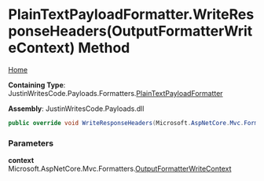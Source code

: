 # PlainTextPayloadFormatter\.WriteResponseHeaders\(OutputFormatterWriteContext\) Method

[Home](../../../../README.md)

**Containing Type**: JustinWritesCode\.Payloads\.Formatters\.[PlainTextPayloadFormatter](../README.md)

**Assembly**: JustinWritesCode\.Payloads\.dll

```csharp
public override void WriteResponseHeaders(Microsoft.AspNetCore.Mvc.Formatters.OutputFormatterWriteContext context)
```

### Parameters

**context** &ensp; Microsoft\.AspNetCore\.Mvc\.Formatters\.[OutputFormatterWriteContext](https://docs.microsoft.com/en-us/dotnet/api/microsoft.aspnetcore.mvc.formatters.outputformatterwritecontext)